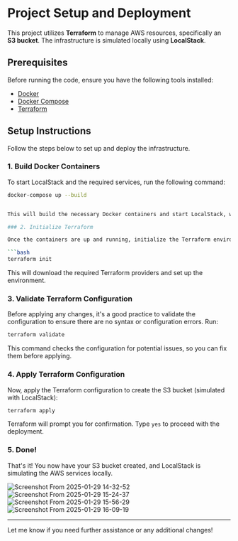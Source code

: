 # Project Setup and Deployment

This project utilizes **Terraform** to manage AWS resources, specifically an **S3 bucket**. The infrastructure is simulated locally using **LocalStack**.

## Prerequisites

Before running the code, ensure you have the following tools installed:

- [Docker](https://www.docker.com/get-started)
- [Docker Compose](https://docs.docker.com/compose/install/)
- [Terraform](https://www.terraform.io/downloads)

## Setup Instructions

Follow the steps below to set up and deploy the infrastructure.

### 1. Build Docker Containers

To start LocalStack and the required services, run the following command:

```bash
docker-compose up --build


This will build the necessary Docker containers and start LocalStack, which simulates AWS services locally.

### 2. Initialize Terraform

Once the containers are up and running, initialize the Terraform environment:

```bash
terraform init
```

This will download the required Terraform providers and set up the environment.

### 3. Validate Terraform Configuration

Before applying any changes, it's a good practice to validate the configuration to ensure there are no syntax or configuration errors. Run:

```bash
terraform validate
```

This command checks the configuration for potential issues, so you can fix them before applying.

### 4. Apply Terraform Configuration

Now, apply the Terraform configuration to create the S3 bucket (simulated with LocalStack):

```bash
terraform apply
```

Terraform will prompt you for confirmation. Type `yes` to proceed with the deployment.

### 5. Done!

That's it! You now have your S3 bucket created, and LocalStack is simulating the AWS services locally.

![Screenshot From 2025-01-29 14-32-52](https://github.com/user-attachments/assets/422c5a84-3376-4428-8aa7-4bec074fc064)
![Screenshot From 2025-01-29 15-24-37](https://github.com/user-attachments/assets/c6729f45-3a32-4a7d-a776-1d768c7e72fc)
![Screenshot From 2025-01-29 15-56-29](https://github.com/user-attachments/assets/b54a759b-0a44-4de4-9d0b-54b682444410)
![Screenshot From 2025-01-29 16-09-19](https://github.com/user-attachments/assets/fc28c60e-05c6-4703-a285-27e7b8400587)

---

Let me know if you need further assistance or any additional changes!
